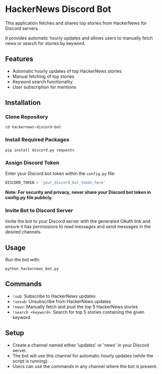 # HackerNews Discord Bot

This application fetches and shares top stories from HackerNews for Discord servers. 

It provides automatic hourly updates and allows users to manually fetch news or search for stories by keyword.

## Features

- Automatic hourly updates of top HackerNews stories
- Manual fetching of top stories
- Keyword search functionality
- User subscription for mentions

## Installation

### Clone Repository

```git clone https://github.com/yourusername/hackernews-discord-bot.git
cd hackernews-discord-bot
```

### Install Required Packages

```
pip install discord.py requests
```

### Assign Discord Token

Enter your Discord bot token within the `config.py` file:

```python
DISCORD_TOKEN = 'your_discord_bot_token_here'
```

**Note: For security and privacy, never share your Discord bot token in config.py file publicly.**

### Invite Bot to Discord Server

Invite the bot to your Discord server with the generated OAuth link and ensure it has permissions to read messages and send messages in the desired channels.

## Usage

Run the bot with:

```
python hackernews_bot.py
```

## Commands

- `!sub`: Subscribe to HackerNews updates
- `!unsub`: Unsubscribe from HackerNews updates
- `!news`: Manually fetch and post the top 5 HackerNews stories
- `!search <keyword>`: Search for top 5 stories containing the given keyword

## Setup

- Create a channel named either 'updates' or 'news' in your Discord server.
- The bot will use this channel for automatic hourly updates (while the script is running).
- Users can use the commands in any channel where the bot is present.
